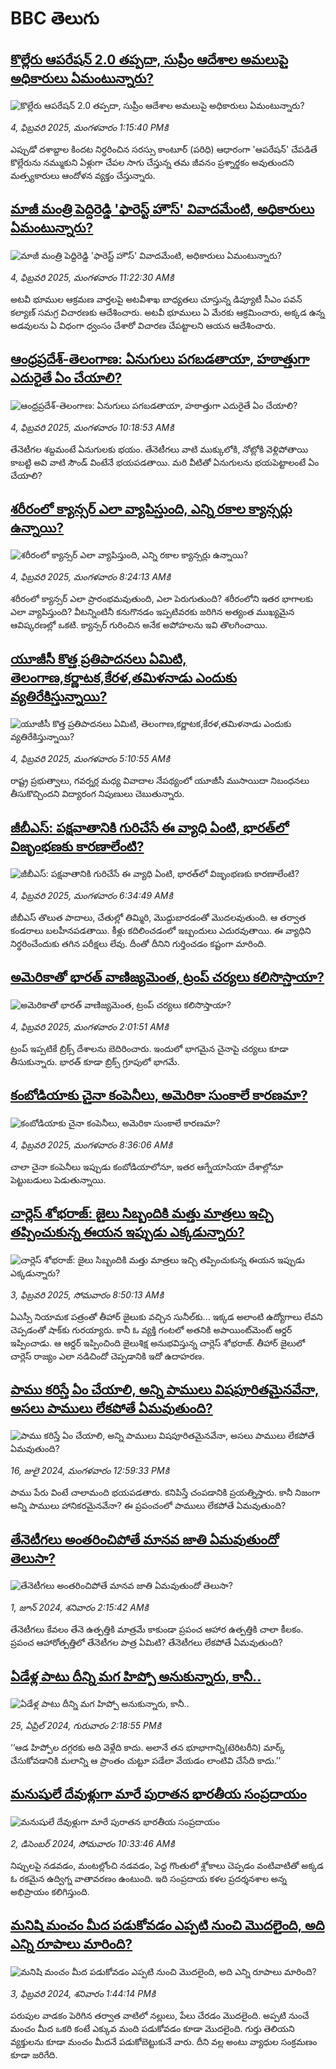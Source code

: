 # BBC తెలుగు## [కొల్లేరు ఆపరేషన్‌ 2.0 తప్పదా, సుప్రీం ఆదేశాల అమలుపై అధికారులు ఏమంటున్నారు?](https://www.bbc.com/telugu/articles/c5yve41lpp7o?at_campaign=githubrss)![కొల్లేరు ఆపరేషన్‌ 2.0 తప్పదా, సుప్రీం ఆదేశాల అమలుపై అధికారులు ఏమంటున్నారు?](https://ichef.bbci.co.uk/ace/standard/240/cpsprodpb/3a90/live/5f925930-e2fb-11ef-bd1b-d536627785f2.jpg)_4, ఫిబ్రవరి 2025, మంగళవారం 1:15:40 PMకి_ఎప్పుడో దశాబ్దాల కిందట నిర్ధరించిన సరస్సు కాంటూర్ (పరిధి) ఆధారంగా 'ఆపరేషన్‌' చేపడితే కొల్లేరును నమ్ముకుని ఏళ్లుగా చేపల సాగు చేస్తున్న తమ జీవనం ప్రశ్నార్థకం అవుతుందని మత్స్యకారులు ఆందోళన వ్యక్తం చేస్తున్నారు.## [మాజీ మంత్రి పెద్దిరెడ్డి 'ఫారెస్ట్ హౌస్' వివాదమేంటి, అధికారులు ఏమంటున్నారు?](https://www.bbc.com/telugu/articles/c9vm0z187nzo?at_campaign=githubrss)![మాజీ మంత్రి పెద్దిరెడ్డి 'ఫారెస్ట్ హౌస్' వివాదమేంటి, అధికారులు ఏమంటున్నారు?](https://ichef.bbci.co.uk/ace/standard/240/cpsprodpb/1540/live/bd163ee0-e2e3-11ef-9c34-2b19c8701564.jpg)_4, ఫిబ్రవరి 2025, మంగళవారం 11:22:30 AMకి_అటవీ భూముల ఆక్రమణ వార్తలపై అటవీశాఖ బాధ్యతలు చూస్తున్న డిప్యూటీ సీఎం పవన్ కల్యాణ్ సమగ్ర విచారణకు ఆదేశించారు. అటవీ భూములు ఏ మేరకు ఆక్రమించారు, అక్కడ ఉన్న అడవులను ఏ విధంగా ధ్వంసం చేశారో విచారణ చేపట్టాలని ఆయన ఆదేశించారు.## [ఆంధ్రప్రదేశ్-తెలంగాణ: ఏనుగులు పగబడతాయా, హఠాత్తుగా ఎదురైతే ఏం చేయాలి?](https://www.bbc.com/telugu/articles/cj91yrmnllno?at_campaign=githubrss)![ఆంధ్రప్రదేశ్-తెలంగాణ: ఏనుగులు పగబడతాయా, హఠాత్తుగా ఎదురైతే ఏం చేయాలి?](https://ichef.bbci.co.uk/ace/standard/240/cpsprodpb/34f1/live/c3e64150-e2e5-11ef-9c34-2b19c8701564.jpg)_4, ఫిబ్రవరి 2025, మంగళవారం 10:18:53 AMకి_తేనెటీగల శబ్దమంటే ఏనుగులకు భయం. తేనెటీగలు వాటి ముక్కులోకి, నోట్లోకి వెళ్లిపోతాయి కాబట్టి అవి వాటి సౌండ్‌ వింటేనే భయపడతాయి. మరి వీటితో ఏనుగులను భయపెట్టాలంటే ఏం చేయాలి?## [శరీరంలో క్యాన్సర్ ఎలా వ్యాపిస్తుంది, ఎన్ని రకాల క్యాన్సర్లు ఉన్నాయి?](https://www.bbc.com/telugu/articles/c0rqjd924x2o?at_campaign=githubrss)![శరీరంలో క్యాన్సర్ ఎలా వ్యాపిస్తుంది, ఎన్ని రకాల క్యాన్సర్లు ఉన్నాయి?](https://ichef.bbci.co.uk/ace/standard/240/cpsprodpb/578e/live/bf0b68e0-e2c7-11ef-a319-fb4e7360c4ec.jpg)_4, ఫిబ్రవరి 2025, మంగళవారం 8:24:13 AMకి_శరీరంలో క్యాన్సర్  ఎలా  ప్రారంభమవుతుంది, ఎలా పెరుగుతుంది? శరీరంలోని ఇతర భాగాలకు ఎలా వ్యాపిస్తుంది? వీటన్నింటినీ కనుగొనడం ఇప్పటివరకు జరిగిన అత్యంత ముఖ్యమైన ఆవిష్కరణల్లో ఒకటి. క్యాన్సర్‌ గురించిన అనేక అపోహలను ఇవి తొలగించాయి.## [యూజీసీ కొత్త ప్రతిపాదనలు ఏమిటి, తెలంగాణ,కర్ణాటక,కేరళ,తమిళనాడు ఎందుకు వ్యతిరేకిస్తున్నాయి?](https://www.bbc.com/telugu/articles/cm29wdd8v71o?at_campaign=githubrss)![యూజీసీ కొత్త ప్రతిపాదనలు ఏమిటి, తెలంగాణ,కర్ణాటక,కేరళ,తమిళనాడు ఎందుకు వ్యతిరేకిస్తున్నాయి?](https://ichef.bbci.co.uk/ace/standard/240/cpsprodpb/26f3/live/7cf0ba40-e2af-11ef-8614-6f1d8a4f3f93.jpg)_4, ఫిబ్రవరి 2025, మంగళవారం 5:10:55 AMకి_రాష్ట్ర ప్రభుత్వాలు, గవర్నర్ల మధ్య వివాదాల నేపథ్యంలో యూజీసీ ముసాయిదా నిబంధనలు తీసుకొచ్చిందని విద్యారంగ నిపుణులు చెబుతున్నారు.## [జీబీఎస్: పక్షవాతానికి గురిచేసే ఈ వ్యాధి ఏంటి, భారత్‌లో విజృంభణకు కారణాలేంటి?](https://www.bbc.com/telugu/articles/cn01zv101jeo?at_campaign=githubrss)![జీబీఎస్: పక్షవాతానికి గురిచేసే ఈ వ్యాధి ఏంటి, భారత్‌లో విజృంభణకు కారణాలేంటి?](https://ichef.bbci.co.uk/ace/standard/240/cpsprodpb/f085/live/07ccf270-e2b3-11ef-a819-277e390a7a08.jpg)_4, ఫిబ్రవరి 2025, మంగళవారం 6:34:49 AMకి_జీబీఎస్ తొలుత పాదాలు, చేతుల్లో తిమ్మిరి, మొద్దుబారడంతో  మొదలవుతుంది. ఆ తర్వాత కండరాలు బలహీనపడతాయి. కీళ్లు కదిలించడంలో ఇబ్బందులు ఎదురవుతాయి. ఈ వ్యాధిని నిర్థరించేందుకు తగిన పరీక్షలు లేవు. దీంతో దీనిని గుర్తించడం కష్టంగా మారింది.## [అమెరికాతో భారత్ వాణిజ్యమెంత, ట్రంప్ చర్యలు కలిసొస్తాయా?](https://www.bbc.com/telugu/articles/cq5g7j2gjz2o?at_campaign=githubrss)![అమెరికాతో భారత్ వాణిజ్యమెంత, ట్రంప్ చర్యలు కలిసొస్తాయా?](https://ichef.bbci.co.uk/ace/standard/240/cpsprodpb/1fbe/live/57828930-e248-11ef-9d00-35aa64800947.jpg)_4, ఫిబ్రవరి 2025, మంగళవారం 2:01:51 AMకి_ట్రంప్ ఇప్పటికే బ్రిక్స్ దేశాలను బెదిరించారు. ఇందులో భాగమైన చైనాపై చర్యలు కూడా తీసుకున్నారు. భారత్ కూడా  బ్రిక్స్ గ్రూపులో భాగమే.## [కంబోడియాకు చైనా కంపెనీలు, అమెరికా సుంకాలే కారణమా? ](https://www.bbc.com/telugu/articles/c77reg54r22o?at_campaign=githubrss)![కంబోడియాకు చైనా కంపెనీలు, అమెరికా సుంకాలే కారణమా? ](https://ichef.bbci.co.uk/ace/standard/240/cpsprodpb/4b66/live/bc45df40-e2d2-11ef-a319-fb4e7360c4ec.jpg)_4, ఫిబ్రవరి 2025, మంగళవారం 8:36:06 AMకి_చాలా చైనా కంపెనీలు ఇప్పుడు కంబోడియాలోనూ, ఇతర ఆగ్నేయాసియా దేశాల్లోనూ పెట్టుబడులు పెడుతున్నాయి.## [చార్లెస్ శోభరాజ్: జైలు సిబ్బందికి మత్తు మాత్రలు ఇచ్చి తప్పించుకున్న ఈయన ఇప్పుడు ఎక్కడున్నారు? ](https://www.bbc.com/telugu/articles/clyn5959g6go?at_campaign=githubrss)![చార్లెస్ శోభరాజ్: జైలు సిబ్బందికి మత్తు మాత్రలు ఇచ్చి తప్పించుకున్న ఈయన ఇప్పుడు ఎక్కడున్నారు? ](https://ichef.bbci.co.uk/ace/standard/240/cpsprodpb/2d9f/live/3fc41810-e16f-11ef-bd1b-d536627785f2.jpg)_3, ఫిబ్రవరి 2025, సోమవారం 8:50:13 AMకి_ఏఎస్సీ నియామక పత్రంతో తీహార్ జైలుకు వచ్చిన సునీల్‌కు... ఇక్కడ అలాంటి ఉద్యోగాలు లేవని చెప్పడంతో షాక్‌కు గురయ్యారు. కానీ ఓ వ్యక్తి గంటలో అతనికి అపాయింట్‌మెంట్  ఆర్డర్ ఇప్పించాడు. ఆ ఆర్డర్ ఇప్పించింది జైలుశిక్ష అనుభవిస్తున్న చార్లెస్ శోభరాజ్. తీహార్ జైలులో చార్లెస్ రాజ్యం ఎలా నడిచిందో చెప్పడానికి ఇదో ఉదాహరణ.## [పాము కరిస్తే ఏం చేయాలి, అన్ని పాములు విషపూరితమైనవేనా, అసలు పాములు లేకపోతే ఏమవుతుంది?](https://www.bbc.com/telugu/articles/cy68v5px787o?at_campaign=githubrss)![పాము కరిస్తే ఏం చేయాలి, అన్ని పాములు విషపూరితమైనవేనా, అసలు పాములు లేకపోతే ఏమవుతుంది?](https://ichef.bbci.co.uk/ace/standard/240/cpsprodpb/2b4a/live/9ebd6700-4367-11ef-99bd-e3de731921ae.jpg)_16, జులై 2024, మంగళవారం 12:59:33 PMకి_పాము పేరు వింటే చాలామంది భయపడతారు. కనిపిస్తే చంపడానికి ప్రయత్నిస్తారు. కానీ నిజంగా అన్ని పాములు హానికరమైనవేనా? ఈ ప్రపంచంలో పాములు లేకపోతే ఏమవుతుంది?## [తేనెటీగలు అంతరించిపోతే మానవ జాతి ఏమవుతుందో తెలుసా?](https://www.bbc.com/telugu/articles/clee3p3lzvxo?at_campaign=githubrss)![తేనెటీగలు అంతరించిపోతే మానవ జాతి ఏమవుతుందో తెలుసా?](https://ichef.bbci.co.uk/ace/standard/240/cpsprodpb/c493/live/e4dfab00-1f6b-11ef-80aa-699d54c46324.jpg)_1, జూన్ 2024, శనివారం 2:15:42 AMకి_తేనెటీగలు కేవలం తేనె ఉత్పత్తికి మాత్రమే కాకుండా ప్రపంచ ఆహార ఉత్పత్తికి చాలా కీలకం. ప్రపంచ ఆహారోత్పత్తిలో తేనెటీగల పాత్ర ఏమిటి? తేనెటీగలు లేకపోతే ఏమవుతుంది?## [ఏడేళ్ల పాటు దీన్ని మగ హిప్పో అనుకున్నారు, కానీ..](https://www.bbc.com/telugu/articles/c4n160yk0ylo?at_campaign=githubrss)![ఏడేళ్ల పాటు దీన్ని మగ హిప్పో అనుకున్నారు, కానీ..](https://ichef.bbci.co.uk/ace/standard/240/cpsprodpb/e37f/live/c97dde00-02ff-11ef-82e8-cd354766a224.jpg)_25, ఏప్రిల్ 2024, గురువారం 2:18:55 PMకి_‘‘ఆడ హిప్పోల దగ్గరకు అది వెళ్లేది కాదు. అలానే తన భూభాగాన్ని(టెరిటరీని) మార్క్ చేసుకోవడానికి మలాన్ని ఆ ప్రాంతం చుట్టూ పడేలా వేయడం లాంటివి చేసేది కాదు.’’## [మనుషులే దేవుళ్లుగా మారే పురాతన భారతీయ సంప్రదాయం](https://www.bbc.com/telugu/articles/cvg73x7p22do?at_campaign=githubrss)![మనుషులే దేవుళ్లుగా మారే పురాతన భారతీయ సంప్రదాయం](https://ichef.bbci.co.uk/ace/standard/240/cpsprodpb/66bf/live/97bb71e0-afff-11ef-bdf5-b7cb2fa86e10.jpg)_2, డిసెంబర్ 2024, సోమవారం 10:33:46 AMకి_నిప్పులపై నడవడం, మంటల్లోంచి నడవడం, పెద్ద గొంతులో శ్లోకాలు చెప్పడం వంటివాటితో అక్కడ ఓ రకమైన ఉద్విగ్న వాతావరణం ఉంటుంది. ఇది సంప్రదాయ కళల ప్రదర్శనశాల అన్న అభిప్రాయం కలిగిస్తుంది.## [మనిషి మంచం మీద పడుకోవడం ఎప్పటి నుంచి మొదలైంది, అది ఎన్ని రూపాలు మారింది?](https://www.bbc.com/telugu/articles/cjk6edmdyrro?at_campaign=githubrss)![మనిషి మంచం మీద పడుకోవడం ఎప్పటి నుంచి మొదలైంది, అది ఎన్ని రూపాలు మారింది?](https://ichef.bbci.co.uk/ace/standard/240/cpsprodpb/5b17/live/29ab2f70-bea5-11ee-896d-39d9bd3cadbb.png)_3, ఫిబ్రవరి 2024, శనివారం 1:44:14 PMకి_పరుపుల వాడకం పెరిగిన తర్వాత వాటిలో నల్లులు, పేలు చేరడం మొదలైంది. అప్పటి నుంచే మంచం మీద ఒకరి కంటే ఎక్కువ మంది పడుకోవడం కూడా మొదలైంది. 
గుర్తు తెలియని వ్యక్తులను కూడా మంచం మీదనే పడుకోబెట్టుకునే వారు. దీని వల్ల అంటు వ్యాధుల సంక్రమణం కూడా జరిగేది.